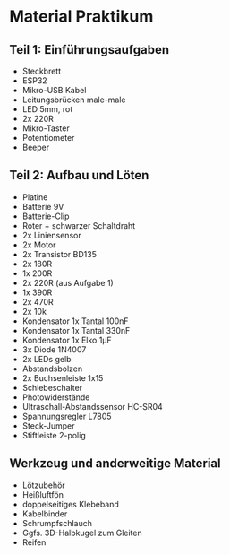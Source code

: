 # Material Praktikum

## Teil 1: Einführungsaufgaben
-	Steckbrett
-	ESP32
-	Mikro-USB Kabel
-	Leitungsbrücken male-male
-	LED 5mm, rot
-	2x 220R
-	Mikro-Taster
-	Potentiometer
-	Beeper

## Teil 2: Aufbau und Löten
-	Platine
-	Batterie 9V
-	Batterie-Clip
-	Roter + schwarzer Schaltdraht
-	2x Liniensensor
-	2x Motor
-	2x Transistor BD135
-	2x 180R
-	1x 200R
-	2x 220R (aus Aufgabe 1)
-	1x 390R
-	2x 470R
-	2x 10k
-	Kondensator 1x Tantal 100nF
-	Kondensator 1x Tantal 330nF
-	Kondensator 1x Elko 1µF
-	3x Diode 1N4007
-	2x LEDs gelb
-	Abstandsbolzen
-	2x Buchsenleiste 1x15
-	Schiebeschalter
-   Photowiderstände
-	Ultraschall-Abstandssensor HC-SR04
-	Spannungsregler L7805
-	Steck-Jumper
-	Stiftleiste 2-polig

## Werkzeug und anderweitige Material
-   Lötzubehör
-   Heißluftfön
-   doppelseitiges Klebeband
-   Kabelbinder
-   Schrumpfschlauch
-   Ggfs. 3D-Halbkugel zum Gleiten
-   Reifen